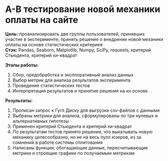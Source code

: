 # A-B тестирование новой механики оплаты на сайте
**Цель:** проанализировать две группы пользователей, принявших участие в эксперименте, принять решение о внедрении новой механики оплаты на основе статистических критериев  
**Стэк:** Pandas, Seaborn, Matplotlib, Numpy, SciPy, requests, критерий Стьюдента, критерий хи-квадрат

**Этапы работы:**
1) Сбор, предобработка и эксплоративный анализ данных
2) Выбор метрик для анализа результатов эксперимента
3) Проведение статистических тестов
4) Интерпретация результатов и принятие решения на их основе

**Результаты:**
1) Прописан запрос к Гугл Диску для выгрузки csv-файлов с данными
2) Выбраны метрики для анализа, сформулированы по три нулевых и альтернативных гипотезы
3) Применен критерий Стьюдента и критерий хи-квадрат
4) По результатам тестов принято решение, что выкатывать новую механику целесообразно, но не на весь пулл юзеров, из за сомнений в работе системы сплитования
5) Написаны функции, обогащающие данные, пересчитывающие метрики и строящие графики по получаемым метрикам
